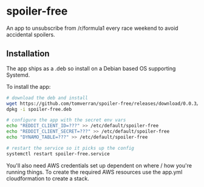 # spoiler-free

An app to unsubscribe from /r/formula1 every race weekend to avoid accidental spoilers.

## Installation

The app ships as a .deb so install on a Debian based OS supporting Systemd.

To install the app:

```bash
# download the deb and install
wget https://github.com/tomverran/spoiler-free/releases/download/0.0.3/spoiler-free.deb
dpkg -i spoiler-free.deb

# configure the app with the secret env vars
echo "REDDIT_CLIENT_ID=???" >> /etc/default/spoiler-free
echo "REDDIT_CLIENT_SECRET=???" >> /etc/default/spoiler-free
echo "DYNAMO_TABLE=???" >> /etc/default/spoiler-free

# restart the service so it picks up the config
systemctl restart spoiler-free.service
```

You'll also need AWS credentials set up dependent on where / how you're running things.
To create the required AWS resources use the app.yml cloudformation to create a stack.
